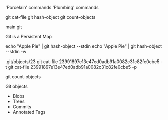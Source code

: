 'Porcelain' commands
'Plumbing' commands

git cat-file
git hash-object
git count-objects

main git

Git is a Persistent Map

echo "Apple Pie" | git hash-object --stdin
echo "Apple Pie" | git hash-object --stdin -w


.git/objects/23
git cat-file 23991897e13e47ed0adb91a0082c31c82fe0cbe5 -t 
git cat-file 23991897e13e47ed0adb91a0082c31c82fe0cbe5 -p


git count-objects

Git objects

+ Blobs
+ Trees
+ Commits
+ Annotated Tags



